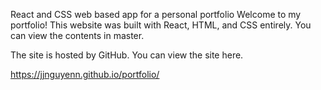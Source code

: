 React and CSS web based app for a personal portfolio
Welcome to my portfolio! This website was built with React, HTML, and CSS entirely. You can view the contents in master. 

The site is hosted by GitHub. You can view the site here.

https://jjnguyenn.github.io/portfolio/
